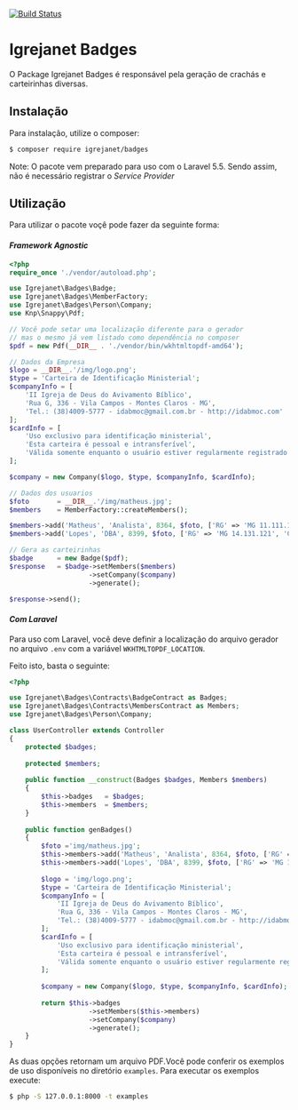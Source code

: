 [![Build Status](https://travis-ci.org/devLopez/badges.svg?branch=master)](https://travis-ci.org/devLopez/badges)

# Igrejanet Badges

O Package Igrejanet Badges é responsável pela geração de crachás
e carteirinhas diversas.

## Instalação

Para instalação, utilize o composer:

```sh
$ composer require igrejanet/badges
```

Note: O pacote vem preparado para uso com o Laravel 5.5. Sendo assim, não é necessário registrar o *Service Provider*

## Utilização

Para utilizar o pacote voçê pode fazer da seguinte forma:

#### *Framework Agnostic*

```php
<?php
require_once './vendor/autoload.php';

use Igrejanet\Badges\Badge;
use Igrejanet\Badges\MemberFactory;
use Igrejanet\Badges\Person\Company;
use Knp\Snappy\Pdf;

// Você pode setar uma localização diferente para o gerador
// mas o mesmo já vem listado como dependência no composer
$pdf = new Pdf(__DIR__ . './vendor/bin/wkhtmltopdf-amd64');

// Dados da Empresa
$logo = __DIR__.'/img/logo.png';
$type = 'Carteira de Identificação Ministerial';
$companyInfo = [
    'II Igreja de Deus do Avivamento Bíblico',
    'Rua G, 336 - Vila Campos - Montes Claros - MG',
    'Tel.: (38)4009-5777 - idabmoc@gmail.com.br - http://idabmoc.com'
];
$cardInfo = [
    'Uso exclusivo para identificação ministerial',
    'Esta carteira é pessoal e intransferível',
    'Válida somente enquanto o usuário estiver regularmente registrado'
];

$company = new Company($logo, $type, $companyInfo, $cardInfo);

// Dados dos usuarios
$foto       = __DIR__.'/img/matheus.jpg';
$members    = MemberFactory::createMembers();

$members->add('Matheus', 'Analista', 8364, $foto, ['RG' => 'MG 11.111.111']);
$members->add('Lopes', 'DBA', 8399, $foto, ['RG' => 'MG 14.131.121', 'CPF' => '101.384.146-88', 'Cargo' => 'DBA']);

// Gera as carteirinhas
$badge      = new Badge($pdf);
$response   = $badge->setMembers($members)
                    ->setCompany($company)
                    ->generate();

$response->send();
```

#### *Com Laravel*

Para uso com Laravel, você deve definir a localização do
arquivo gerador no arquivo `.env` com a variável `WKHTMLTOPDF_LOCATION`.

Feito isto, basta o seguinte:
```php
<?php

use Igrejanet\Badges\Contracts\BadgeContract as Badges;
use Igrejanet\Badges\Contracts\MembersContract as Members;
use Igrejanet\Badges\Person\Company;

class UserController extends Controller
{
    protected $badges;
    
    protected $members;
    
    public function __construct(Badges $badges, Members $members)
    {
        $this->badges   = $badges;
        $this->members  = $members;
    }
    
    public function genBadges()
    {
        $foto ='img/matheus.jpg';
        $this->members->add('Matheus', 'Analista', 8364, $foto, ['RG' => 'MG 11.111.111']);
        $this->members->add('Lopes', 'DBA', 8399, $foto, ['RG' => 'MG 14.131.121', 'CPF' => '101.384.146-88', 'Cargo' => 'DBA']);
        
        $logo = 'img/logo.png';
        $type = 'Carteira de Identificação Ministerial';
        $companyInfo = [
            'II Igreja de Deus do Avivamento Bíblico',
            'Rua G, 336 - Vila Campos - Montes Claros - MG',
            'Tel.: (38)4009-5777 - idabmoc@gmail.com.br - http://idabmoc.com'
        ];
        $cardInfo = [
            'Uso exclusivo para identificação ministerial',
            'Esta carteira é pessoal e intransferível',
            'Válida somente enquanto o usuário estiver regularmente registrado'
        ];
        
        $company = new Company($logo, $type, $companyInfo, $cardInfo);
        
        return $this->badges
                    ->setMembers($this->members)
                    ->setCompany($company)
                    ->generate();
    }
}
```

As duas opções retornam um arquivo PDF.Você pode conferir os exemplos de uso
disponíveis no diretório `examples`. Para executar os exemplos
execute: 
```sh
$ php -S 127.0.0.1:8000 -t examples
```